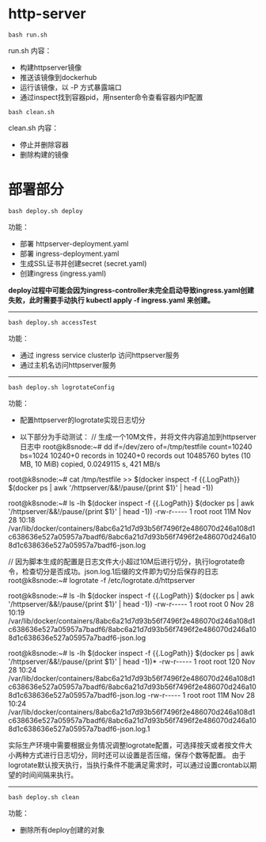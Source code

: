 # http-server
```
bash run.sh
```

run.sh 内容：
* 构建httpserver镜像
* 推送该镜像到dockerhub
* 运行该镜像，以 -P 方式暴露端口
* 通过inspect找到容器pid，用nsenter命令查看容器内IP配置

```
bash clean.sh
```

clean.sh 内容：
* 停止并删除容器
* 删除构建的镜像


# 部署部分
```
bash deploy.sh deploy
```
功能：
* 部署 httpserver-deployment.yaml
* 部署 ingress-deployment.yaml
* 生成SSL证书并创建secret (secret.yaml)
* 创建ingress (ingress.yaml)

**deploy过程中可能会因为ingress-controller未完全启动导致ingress.yaml创建失败，此时需要手动执行 kubectl apply -f ingress.yaml 来创建。**
***
```
bash deploy.sh accessTest
```
功能：
* 通过 ingress service clusterIp 访问httpserver服务
* 通过主机名访问httpserver服务
***
```
bash deploy.sh logrotateConfig
```
功能：
* 配置httpserver的logrotate实现日志切分

* 以下部分为手动测试：
// 生成一个10M文件，并将文件内容追加到httpserver日志中
root@k8snode:~# dd if=/dev/zero of=/tmp/testfile count=10240 bs=1024
10240+0 records in
10240+0 records out
10485760 bytes (10 MB, 10 MiB) copied, 0.0249115 s, 421 MB/s

root@k8snode:~# cat /tmp/testfile >> $(docker inspect -f {{.LogPath}} $(docker ps | awk '/httpserver/&&!/pause/{print $1}' | head -1))

root@k8snode:~# ls -lh $(docker inspect -f {{.LogPath}} $(docker ps | awk '/httpserver/&&!/pause/{print $1}' | head -1))
-rw-r----- 1 root root 11M Nov 28 10:18 /var/lib/docker/containers/8abc6a21d7d93b56f7496f2e486070d246a108d1c638636e527a05957a7badf6/8abc6a21d7d93b56f7496f2e486070d246a108d1c638636e527a05957a7badf6-json.log

// 因为脚本生成的配置是日志文件大小超过10M后进行切分，执行logrotate命令，检查切分是否成功。json.log.1后缀的文件即为切分后保存的日志
root@k8snode:~# logrotate -f /etc/logrotate.d/httpserver

root@k8snode:~# ls -lh $(docker inspect -f {{.LogPath}} $(docker ps | awk '/httpserver/&&!/pause/{print $1}' | head -1))
-rw-r----- 1 root root 0 Nov 28 10:19 /var/lib/docker/containers/8abc6a21d7d93b56f7496f2e486070d246a108d1c638636e527a05957a7badf6/8abc6a21d7d93b56f7496f2e486070d246a108d1c638636e527a05957a7badf6-json.log

root@k8snode:~# ls -lh $(docker inspect -f {{.LogPath}} $(docker ps | awk '/httpserver/&&!/pause/{print $1}' | head -1))*
-rw-r----- 1 root root 120 Nov 28 10:24 /var/lib/docker/containers/8abc6a21d7d93b56f7496f2e486070d246a108d1c638636e527a05957a7badf6/8abc6a21d7d93b56f7496f2e486070d246a108d1c638636e527a05957a7badf6-json.log
-rw-r----- 1 root root 11M Nov 28 10:24 /var/lib/docker/containers/8abc6a21d7d93b56f7496f2e486070d246a108d1c638636e527a05957a7badf6/8abc6a21d7d93b56f7496f2e486070d246a108d1c638636e527a05957a7badf6-json.log.1

实际生产环境中需要根据业务情况调整logrotate配置，可选择按天或者按文件大小两种方式进行日志切分，同时还可以设置是否压缩，保存个数等配置。
由于logrotate默认按天执行，当执行条件不能满足需求时，可以通过设置crontab以期望的时间间隔来执行。
***
```
bash deploy.sh clean
```
功能：
* 删除所有deploy创建的对象